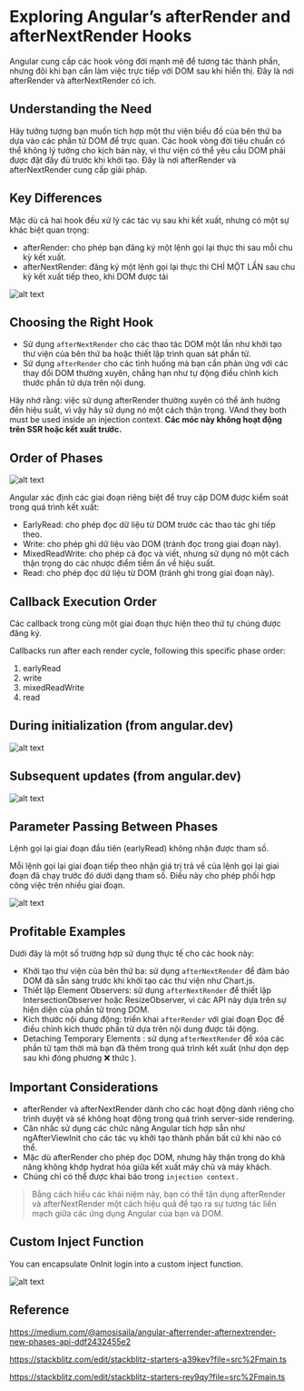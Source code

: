 # Exploring Angular’s afterRender and afterNextRender Hooks

Angular cung cấp các hook vòng đời mạnh mẽ để tương tác thành phần, nhưng đôi khi bạn cần làm việc trực tiếp với DOM sau khi hiển thị. Đây là nơi afterRender và afterNextRender có ích.

## Understanding the Need

Hãy tưởng tượng bạn muốn tích hợp một thư viện biểu đồ của bên thứ ba dựa vào các phần tử DOM để trực quan. Các hook vòng đời tiêu chuẩn có thể không lý tưởng cho kịch bản này, vì thư viện có thể yêu cầu DOM phải được đặt đầy đủ trước khi khởi tạo. Đây là nơi afterRender và afterNextRender cung cấp giải pháp.

## Key Differences

Mặc dù cả hai hook đều xử lý các tác vụ sau khi kết xuất, nhưng có một sự khác biệt quan trọng:

- afterRender: cho phép bạn đăng ký một lệnh gọi lại thực thi sau mỗi chu kỳ kết xuất.
- afterNextRender: đăng ký một lệnh gọi lại thực thi CHỈ MỘT LẦN sau chu kỳ kết xuất tiếp theo, khi DOM được tải

![alt text](image.png)

## Choosing the Right Hook

- Sử dụng `afterNextRender` cho các thao tác DOM một lần như khởi tạo thư viện của bên thứ ba hoặc thiết lập trình quan sát phần tử.
- Sử dụng `afterRender` cho các tình huống mà bạn cần phản ứng với các thay đổi DOM thường xuyên, chẳng hạn như tự động điều chỉnh kích thước phần tử dựa trên nội dung.
  
Hãy nhớ rằng: việc sử dụng afterRender thường xuyên có thể ảnh hưởng đến hiệu suất, vì vậy hãy sử dụng nó một cách thận trọng. VAnd they both must be used inside an injection context. **Các móc này không hoạt động trên SSR hoặc kết xuất trước.**

## Order of Phases

![alt text](image-1.png)

Angular xác định các giai đoạn riêng biệt để truy cập DOM được kiểm soát trong quá trình kết xuất:

- EarlyRead: cho phép đọc dữ liệu từ DOM trước các thao tác ghi tiếp theo.
- Write: cho phép ghi dữ liệu vào DOM (tránh đọc trong giai đoạn này).
- MixedReadWrite: cho phép cả đọc và viết, nhưng sử dụng nó một cách thận trọng do các nhược điểm tiềm ẩn về hiệu suất.
- Read: cho phép đọc dữ liệu từ DOM (tránh ghi trong giai đoạn này).

## Callback Execution Order 

Các callback trong cùng một giai đoạn thực hiện theo thứ tự chúng được đăng ký.

Callbacks run after each render cycle, following this specific phase order:

1. earlyRead
2. write
3. mixedReadWrite
4. read

## During initialization (from angular.dev)

![alt text](image-2.png)

## Subsequent updates (from angular.dev)

![alt text](image-3.png)

## Parameter Passing Between Phases

Lệnh gọi lại giai đoạn đầu tiên (earlyRead) không nhận được tham số.

Mỗi lệnh gọi lại giai đoạn tiếp theo nhận giá trị trả về của lệnh gọi lại giai đoạn đã chạy trước đó dưới dạng tham số. Điều này cho phép phối hợp công việc trên nhiều giai đoạn.

![alt text](image-4.png)

## Profitable Examples

Dưới đây là một số trường hợp sử dụng thực tế cho các hook này:

- Khởi tạo thư viện của bên thứ ba: sử dụng `afterNextRender` để đảm bảo DOM đã sẵn sàng trước khi khởi tạo các thư viện như Chart.js.
- Thiết lập Element Observers: sử dụng `afterNextRender` để thiết lập IntersectionObserver hoặc ResizeObserver, vì các API này dựa trên sự hiện diện của phần tử trong DOM.
- Kích thước nội dung động: triển khai `afterRender` với giai đoạn Đọc để điều chỉnh kích thước phần tử dựa trên nội dung được tải động.
- Detaching Temporary Elements : sử dụng `afterNextRender` để xóa các phần tử tạm thời mà bạn đã thêm trong quá trình kết xuất (như dọn dẹp sau khi đóng phương ❌ thức ).

## Important Considerations 

- afterRender và afterNextRender dành cho các hoạt động dành riêng cho trình duyệt và sẽ không hoạt động trong quá trình server-side rendering.
- Cân nhắc sử dụng các chức năng Angular tích hợp sẵn như ngAfterViewInit cho các tác vụ khởi tạo thành phần bất cứ khi nào có thể.
- Mặc dù afterRender cho phép đọc DOM, nhưng hãy thận trọng do khả năng không khớp hydrat hóa giữa kết xuất máy chủ và máy khách.
- Chúng chỉ có thể được khai báo trong `injection context.`

> Bằng cách hiểu các khái niệm này, bạn có thể tận dụng afterRender và afterNextRender một cách hiệu quả để tạo ra sự tương tác liền mạch giữa các ứng dụng Angular của bạn và DOM.

## Custom Inject Function

You can encapsulate OnInit login into a custom inject function.

![alt text](image-5.png)

## Reference

https://medium.com/@amosisaila/angular-afterrender-afternextrender-new-phases-api-ddf2432455e2

https://stackblitz.com/edit/stackblitz-starters-a39kev?file=src%2Fmain.ts

https://stackblitz.com/edit/stackblitz-starters-rey9qy?file=src%2Fmain.ts